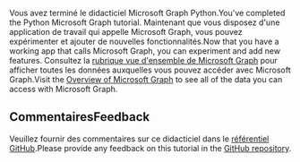 <!-- markdownlint-disable MD002 MD041 -->

<span data-ttu-id="00b2b-101">Vous avez terminé le didacticiel Microsoft Graph Python.</span><span class="sxs-lookup"><span data-stu-id="00b2b-101">You've completed the Python Microsoft Graph tutorial.</span></span> <span data-ttu-id="00b2b-102">Maintenant que vous disposez d'une application de travail qui appelle Microsoft Graph, vous pouvez expérimenter et ajouter de nouvelles fonctionnalités.</span><span class="sxs-lookup"><span data-stu-id="00b2b-102">Now that you have a working app that calls Microsoft Graph, you can experiment and add new features.</span></span> <span data-ttu-id="00b2b-103">Consultez la [rubrique vue d'ensemble de Microsoft Graph](/graph/overview) pour afficher toutes les données auxquelles vous pouvez accéder avec Microsoft Graph.</span><span class="sxs-lookup"><span data-stu-id="00b2b-103">Visit the [Overview of Microsoft Graph](/graph/overview) to see all of the data you can access with Microsoft Graph.</span></span>

## <a name="feedback"></a><span data-ttu-id="00b2b-104">Commentaires</span><span class="sxs-lookup"><span data-stu-id="00b2b-104">Feedback</span></span>

<span data-ttu-id="00b2b-105">Veuillez fournir des commentaires sur ce didacticiel dans le [référentiel GitHub](https://github.com/microsoftgraph/msgraph-training-pythondjangoapp).</span><span class="sxs-lookup"><span data-stu-id="00b2b-105">Please provide any feedback on this tutorial in the [GitHub repository](https://github.com/microsoftgraph/msgraph-training-pythondjangoapp).</span></span>